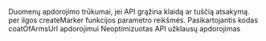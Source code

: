  Duomenų apdorojimo trūkumai, jei API grąžina klaidą ar tuščią atsakymą.
   per ilgos createMarker funkcijos parametro reikšmės.
  Pasikartojantis kodas coatOfArmsUrl apdorojimui
   Neoptimizuotas API užklausų apdorojimas